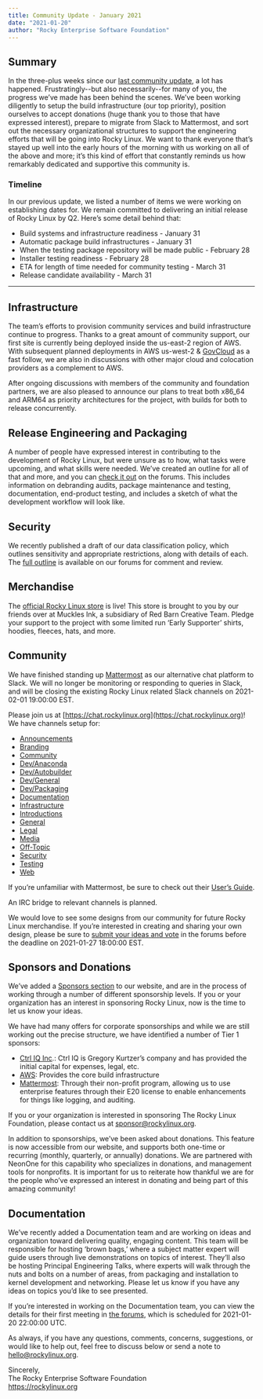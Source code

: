 ```yaml
---
title: Community Update - January 2021
date: "2021-01-20"
author: "Rocky Enterprise Software Foundation"
---
```


## Summary

In the three-plus weeks since our [last community update](https://forums.rockylinux.org/t/community-update-december-2020), a lot has happened. Frustratingly--but also necessarily--for many of you, the progress we’ve made has been behind the scenes. We’ve been working diligently to setup the build infrastructure (our top priority), position ourselves to accept donations (huge thank you to those that have expressed interest), prepare to migrate from Slack to Mattermost, and sort out the necessary organizational structures to support the engineering efforts that will be going into Rocky Linux. We want to thank everyone that’s stayed up well into the early hours of the morning with us working on all of the above and more; it’s this kind of effort that constantly reminds us how remarkably dedicated and supportive this community is.

### Timeline

In our previous update, we listed a number of items we were working on establishing dates for. We remain committed to delivering an initial release of Rocky Linux by Q2. Here’s some detail behind that:

- Build systems and infrastructure readiness - January 31
- Automatic package build infrastructures - January 31
- When the testing package repository will be made public - February 28
- Installer testing readiness - February 28
- ETA for length of time needed for community testing - March 31
- Release candidate availability - March 31

---

## Infrastructure

The team’s efforts to provision community services and build infrastructure continue to progress. Thanks to a great amount of community support, our first site is currently being deployed inside the us-east-2 region of AWS. With subsequent planned deployments in AWS us-west-2 & [GovCloud](https://aws.amazon.com/govcloud) as a fast follow, we are also in discussions with other major cloud and colocation providers as a complement to AWS.

After ongoing discussions with members of the community and foundation partners, we are also pleased to announce our plans to treat both x86_64 and ARM64 as priority architectures for the project, with builds for both to release concurrently.

## Release Engineering and Packaging

A number of people have expressed interest in contributing to the development of Rocky Linux, but were unsure as to how, what tasks were upcoming, and what skills were needed. We’ve created an outline for all of that and more, and you can [check it out](https://forums.rockylinux.org/t/want-to-help-heres-what-were-looking-for/1565) on the forums. This includes information on debranding audits, package maintenance and testing, documentation, end-product testing, and includes a sketch of what the development workflow will look like.

## Security

We recently published a draft of our data classification policy, which outlines sensitivity and appropriate restrictions, along with details of each. The [full outline](https://forums.rockylinux.org/t/rfc-data-classification-policy/1513/2) is available on our forums for comment and review.

## Merchandise

The [official Rocky Linux store](https://www.mucklesu.com/collections/rocky-linux) is live! This store is brought to you by our friends over at Muckles Ink, a subsidiary of Red Barn Creative Team. Pledge your support to the project with some limited run ‘Early Supporter’ shirts, hoodies, fleeces, hats, and more.

## Community

We have finished standing up [Mattermost](https://mattermost.com) as our alternative chat platform to Slack. We will no longer be monitoring or responding to queries in Slack, and will be closing the existing Rocky Linux related Slack channels on 2021-02-01 19:00:00 EST.

Please join us at [https://chat.rockylinux.org](https://chat.rockylinux.org)! We have channels setup for:

- [Announcements](https://chat.rockylinux.org/rocky-linux/channels/announcements)
- [Branding](https://chat.rockylinux.org/rocky-linux/channels/branding)
- [Community](https://chat.rockylinux.org/rocky-linux/channels/community)
- [Dev/Anaconda](https://chat.rockylinux.org/rocky-linux/channels/dev-anaconda)
- [Dev/Autobuilder](https://chat.rockylinux.org/rocky-linux/channels/dev-autobuilder)
- [Dev/General](https://chat.rockylinux.org/rocky-linux/channels/development)
- [Dev/Packaging](https://chat.rockylinux.org/rocky-linux/channels/dev-packaging)
- [Documentation](https://chat.rockylinux.org/rocky-linux/channels/documentation)
- [Infrastructure](https://chat.rockylinux.org/rocky-linux/channels/infrastructure)
- [Introductions](https://chat.rockylinux.org/rocky-linux/channels/introductions)
- [General](https://chat.rockylinux.org/rocky-linux/channels/town-square)
- [Legal](https://chat.rockylinux.org/rocky-linux/channels/legal)
- [Media](https://chat.rockylinux.org/rocky-linux/channels/media)
- [Off-Topic](https://chat.rockylinux.org/rocky-linux/channels/off-topic)
- [Security](https://chat.rockylinux.org/rocky-linux/channels/security)
- [Testing](https://chat.rockylinux.org/rocky-linux/channels/testing)
- [Web](https://chat.rockylinux.org/rocky-linux/channels/web)

If you’re unfamiliar with Mattermost, be sure to check out their [User’s Guide](https://docs.mattermost.com/guides/user.html).

An IRC bridge to relevant channels is planned.

We would love to see some designs from our community for future Rocky Linux merchandise. If you’re interested in creating and sharing your own design, please be sure to [submit your ideas and vote](https://forums.rockylinux.org/t/merchandise-design-submissions/1455) in the forums before the deadline on 2021-01-27 18:00:00 EST.

## Sponsors and Donations

We’ve added a [Sponsors section](https://rockylinux.org/sponsors) to our website, and are in the process of working through a number of different sponsorship levels. If you or your organization has an interest in sponsoring Rocky Linux, now is the time to let us know your ideas.

We have had many offers for corporate sponsorships and while we are still working out the precise structure, we have identified a number of Tier 1 sponsors:

- [Ctrl IQ Inc](https://ctrliq.com/).: Ctrl IQ is Gregory Kurtzer’s company and has provided the initial capital for expenses, legal, etc.
- [AWS](https://aws.amazon.com/): Provides the core build infrastructure
- [Mattermost](https://mattermost.com/): Through their non-profit program, allowing us to use enterprise features through their E20 license to enable enhancements for things like logging, and auditing.

If you or your organization is interested in sponsoring The Rocky Linux Foundation, please contact us at [sponsor@rockylinux.org](mailto:sponsor@rockylinux.org).

In addition to sponsorships, we’ve been asked about donations. This feature is now accessible from our website, and supports both one-time or recurring (monthly, quarterly, or annually) donations. We are partnered with NeonOne for this capability who specializes in donations, and management tools for nonprofits. It is important for us to reiterate how thankful we are for the people who’ve expressed an interest in donating and being part of this amazing community!

## Documentation

We’ve recently added a Documentation team and are working on ideas and organization toward delivering quality, engaging content. This team will be responsible for hosting ‘brown bags,’ where a subject matter expert will guide users through live demonstrations on topics of interest. They’ll also be hosting Principal Engineering Talks, where experts will walk through the nuts and bolts on a number of areas, from packaging and installation to kernel development and networking. Please let us know if you have any ideas on topics you’d like to see presented.

If you’re interested in working on the Documentation team, you can view the details for their first meeting in [the forums](https://forums.rockylinux.org/t/the-documentation-team-is-having-a-whos-doing-what-meeting-and-youre-invited/1538), which is scheduled for 2021-01-20 22:00:00 UTC.

As always, if you have any questions, comments, concerns, suggestions, or would like to help out, feel free to discuss below or send a note to [hello@rockylinux.org](mailto:hello@rockylinux.org).

<span class="mb-2">
  Sincerely,<br/>
  The Rocky Enterprise Software Foundation<br/>
  <a href="https://rockylinux.org">https://rockylinux.org</a>
</span>
